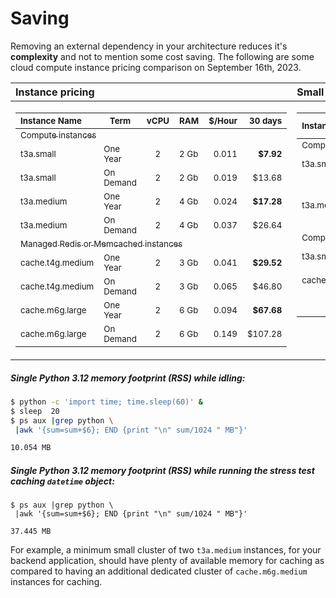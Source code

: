 # Saving
Removing an external dependency in your architecture reduces it's <strong>complexity</strong> and not to mention some cost saving.  The following are some cloud compute instance pricing comparison on September 16th, 2023.

<table>
<thead>
  <tr>
    <th align="left">Instance pricing</th>
    <th align="left">Small cluster size and cost</th>
  </tr>
</thead>
<tbody>
  <tr>
    <td valign="top">
      <table>
      <thead>
        <tr><th align="left"><sub>Instance Name</sub></th><th><sub>Term</sub></th><th><sub>vCPU</sub></th><th><sub>RAM</sub></th><th align="right"><sub>$/Hour</sub></th><th align="right"><sub>30 days</sub></th></tr>
      </thead>
      <tbody>
        <tr><td colspan=5><a href="https://aws.amazon.com/ec2/pricing/reserved-instances/pricing/"><sub>Compute instances</sub></a></td></tr>
        <tr><td><sub>t3a.small       </sub></td><td><sub>One Year </sub></td><td align="center"><sub> 2 </sub></td><td><sub>2 Gb</sub></td><td align="right"><sub>0.011</sub></td><td align="right"><sub><b> $7.92</b></sub></td></tr>
        <tr><td><sub>t3a.small       </sub></td><td><sub>On Demand</sub></td><td align="center"><sub> 2 </sub></td><td><sub>2 Gb</sub></td><td align="right"><sub>0.019</sub></td><td align="right"><sub>   $13.68</sub></td></tr>
        <tr><td><sub>t3a.medium      </sub></td><td><sub>One Year </sub></td><td align="center"><sub> 2 </sub></td><td><sub>4 Gb</sub></td><td align="right"><sub>0.024</sub></td><td align="right"><sub><b>$17.28</b></sub></td></tr>
        <tr><td><sub>t3a.medium      </sub></td><td><sub>On Demand</sub></td><td align="center"><sub> 2 </sub></td><td><sub>4 Gb</sub></td><td align="right"><sub>0.037</sub></td><td align="right"><sub>   $26.64</sub></td></tr>
        <tr><td colspan=5><a href="https://aws.amazon.com/elasticache/pricing/?nc2=type_a/"><sub>Managed Redis or Memcached instances</sub></a><td><sub></tr>
        <tr><td><sub>cache.t4g.medium</sub></td><td><sub>One Year </sub></td><td align="center"><sub> 2 </sub></td><td><sub>3 Gb</sub></td><td align="right"><sub>0.041</sub></td><td align="right"><sub><b>$29.52</b></sub></td></tr>
        <tr><td><sub>cache.t4g.medium</sub></td><td><sub>On Demand</sub></td><td align="center"><sub> 2 </sub></td><td><sub>3 Gb</sub></td><td align="right"><sub>0.065</sub></td><td align="right"><sub>   $46.80</sub></td></tr>
        <tr><td><sub>cache.m6g.large </sub></td><td><sub>One Year </sub></td><td align="center"><sub> 2 </sub></td><td><sub>6 Gb</sub></td><td align="right"><sub>0.094</sub></td><td align="right"><sub><b>$67.68</b></sub></td></tr>
        <tr><td><sub>cache.m6g.large </sub></td><td><sub>On Demand</sub></td><td align="center"><sub> 2 </sub></td><td><sub>6 Gb</sub></td><td align="right"><sub>0.149</sub></td><td align="right"><sub>  $107.28</sub></td></tr>
      </tbody>
      </table>
    </sub></td>
    <td valign="top">
      <table>
      <thead>
        <tr>
          <th align="left"><sub>Instance Name</sub></th><th><sub>Term</sub></th><th><sub>Servers</sub></th><th><sub>RAM</sub></th><th align="right"><sub>30 days</sub></th></tr>
      </thead>
      <tbody>
        <tr><td colspan=5><sub>Compute instances with McCache</sub></td></tr>
        <tr><td><sub>t3a.small       </sub></td><td><sub>One Year</sub></td>   <td align="center"><sub> 4</sub></td><td><sub>8 Gb</sub></td><td align="right"><sub>    $31.68</sub></td></tr>
        <tr><td colspan=2 align="right"><sub><b>Total</b></sub></td><td align="center"><sub> 4</sub></td><td><sub>8 Gb</sub></td><td align="right"><sub><b>$31.68</b></sub></td></tr>
        <tr><td colspan=5/></tr>
        <tr><td><sub>t3a.medium      </sub></td><td><sub>One Year</sub></td>   <td align="center"><sub> 2</sub></td><td><sub>8 Gb</sub></td><td align="right"><sub>    $34.56</sub></td></tr>
        <tr><td colspan=2 align="right"><sub><b>Total</b></sub></td><td align="center"><sub> 2</sub></td><td><sub>8 Gb</sub></td><td align="right"><sub><b>$34.56</b></sub></td></tr>
        <tr><td colspan=5><sub>Compute instances with External Cache</sub></td></tr>
        <tr><td><sub>t3a.small       </sub></td><td><sub>One Year</sub></td>   <td align="center"><sub> 2</sub></td><td><sub>4 Gb</sub></td><td align="right"><sub>    $15.84</sub></td></tr>
        <tr><td><sub>cache.t4g.medium</sub></td><td><sub>One Year</sub></td>   <td align="center"><sub> 2</sub></td><td><sub>6 Gb</sub></td><td align="right"><sub>    $59.04</sub></td></tr>
        <tr><td colspan=2 align="right"><sub><b>Total</b></sub></td><td align="center"><sub> 4</sub></td><td><sub>10 Gb</sub></td><td align="right"><sub><b>$74.88</b></sub></td></tr>
      </tbody>
      </table>
    </sub></td>
  </tr>
  </tbody>
</table>

##### Single Python 3.12 memory footprint (RSS) while idling:
```bash
$ python -c 'import time; time.sleep(60)' &
$ sleep  20
$ ps aux |grep python \
 |awk '{sum=sum+$6}; END {print "\n" sum/1024 " MB"}'

10.054 MB
```
##### Single Python 3.12 memory footprint (RSS) while running the stress test caching `datetime` object:
```
$ ps aux |grep python \
 |awk '{sum=sum+$6}; END {print "\n" sum/1024 " MB"}'

37.445 MB
```

For example, a minimum small cluster of two `t3a.medium` instances, for your backend application, should have plenty of available memory for caching as compared to having an additional dedicated cluster of `cache.m6g.medium` instances for caching.
